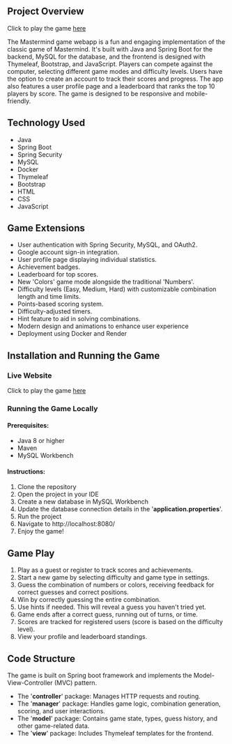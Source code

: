 ## Project Overview

Click to play the game [here](https://mastermind-webapp-kst2.onrender.com/)

The Mastermind game webapp is a fun and engaging implementation of the classic game of Mastermind. It's built with Java
and Spring Boot for the backend, MySQL for the database, and the frontend is designed with Thymeleaf, Bootstrap, and
JavaScript. Players can compete against the computer, selecting different game modes and difficulty levels.
Users have the option
to create an account to track their scores and progress. The app also features a user profile page and a leaderboard
that ranks the top 10
players by score. The game is designed to be responsive and mobile-friendly.

## Technology Used

* Java
* Spring Boot
* Spring Security
* MySQL
* Docker
* Thymeleaf
* Bootstrap
* HTML
* CSS
* JavaScript

## Game Extensions

* User authentication with Spring Security, MySQL, and OAuth2.
* Google account sign-in integration.
* User profile page displaying individual statistics.
* Achievement badges.
* Leaderboard for top scores.
* New 'Colors' game mode alongside the traditional 'Numbers'.
* Difficulty levels (Easy, Medium, Hard) with customizable combination length and time limits.
* Points-based scoring system.
* Difficulty-adjusted timers.
* Hint feature to aid in solving combinations.
* Modern design and animations to enhance user experience
* Deployment using Docker and Render

## Installation and Running the Game

### Live Website

Click to play the game [here](https://mastermind-webapp-kst2.onrender.com/)

### Running the Game Locally

#### Prerequisites:

* Java 8 or higher
* Maven
* MySQL Workbench

#### Instructions:

1. Clone the repository
2. Open the project in your IDE
3. Create a new database in MySQL Workbench
4. Update the database connection details in the '**application.properties**'.
5. Run the project
6. Navigate to http://localhost:8080/
7. Enjoy the game!

## Game Play

1. Play as a guest or register to track scores and achievements.
2. Start a new game by selecting difficulty and game type in settings.
3. Guess the combination of numbers or colors, receiving feedback for correct guesses and correct positions.
4. Win by correctly guessing the entire combination.
5. Use hints if needed. This will reveal a guess you haven't tried yet.
6. Game ends after a correct guess, running out of turns, or time.
7. Scores are tracked for registered users (score is based on the difficulty level).
8. View your profile and leaderboard standings.

## Code Structure

The game is built on Spring boot framework and implements the Model-View-Controller (MVC) pattern.

* The '**controller**' package: Manages HTTP requests and routing.
* The '**manager**' package: Handles game logic, combination generation, scoring, and user interactions.
* The '**model**'  package: Contains game state, types, guess history, and other game-related data.
* The '**view**' package: Includes Thymeleaf templates for the frontend.
